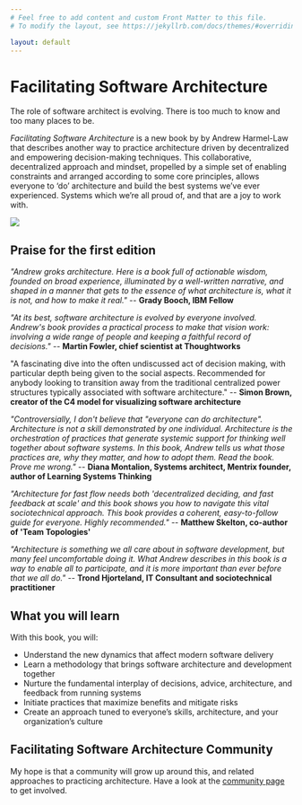 ```yaml
---
# Feel free to add content and custom Front Matter to this file.
# To modify the layout, see https://jekyllrb.com/docs/themes/#overriding-theme-defaults

layout: default
---
```

# Facilitating Software Architecture
The role of software architect is evolving. There is too much to know and too many places to be.

_Facilitating Software Architecture_ is a new book by by Andrew Harmel-Law that describes another way to practice architecture driven by decentralized and empowering decision-making techniques. This collaborative, decentralized approach and mindset, propelled by a simple set of enabling constraints and arranged according to some core principles, allows everyone to ‘do’ architecture and build the best systems we’ve ever experienced. Systems which we’re all proud of, and that are a joy to work with.

![](/assets/img/andrew-harmel-law.png)

## Praise for the first edition
_"Andrew groks architecture. Here is a book full of actionable wisdom, founded on broad experience, illuminated by a well-written narrative, and shaped in a manner that gets to the essence of what architecture is, what it is not, and how to make it real."_ -- **Grady Booch, IBM Fellow**

_"At its best, software architecture is evolved by everyone involved. Andrew's book provides a practical process to make that vision work: involving a wide range of people and keeping a faithful record of decisions."_ -- **Martin Fowler, chief scientist at Thoughtworks**

"A fascinating dive into the often undiscussed act of decision making, with particular depth being given to the social aspects. Recommended for anybody looking to transition away from the traditional centralized power structures typically associated with software architecture." -- **Simon Brown, creator of the C4 model for visualizing software architecture**

_"Controversially, I don't believe that "everyone can do architecture". Architecture is not a skill demonstrated by one individual. Architecture is the orchestration of practices that generate systemic support for thinking well together about software systems. In this book, Andrew tells us what those practices are, why they matter, and how to adopt them. Read the book. Prove me wrong."_ -- **Diana Montalion, Systems architect, Mentrix founder, author of Learning Systems Thinking**

_"Architecture for fast flow needs both 'decentralized deciding, and fast feedback at scale' and this book shows you how to navigate this vital sociotechnical approach. This book provides a coherent, easy-to-follow guide for everyone. Highly recommended."_ -- **Matthew Skelton, co-author of 'Team Topologies'**

_"Architecture is something we all care about in software development, but many feel uncomfortable doing it. What Andrew describes in this book is a way to enable all to participate, and it is more important than ever before that we all do."_ -- **Trond Hjorteland, IT Consultant and sociotechnical practitioner**

## What you will learn
With this book, you will:
* Understand the new dynamics that affect modern software delivery 
* Learn a methodology that brings software architecture and development together
* Nurture the fundamental interplay of decisions, advice, architecture, and feedback from running systems
* Initiate practices that maximize benefits and mitigate risks
* Create an approach tuned to everyone’s skills, architecture, and your organization’s culture


## Facilitating Software Architecture Community
My hope is that a community will grow up around this, and related approaches to practicing architecture. Have a look at the [community page](./community/) to get involved.
